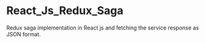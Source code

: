 # React_Js_Redux_Saga
Redux saga implementation in React js and fetching the service response as JSON format.
